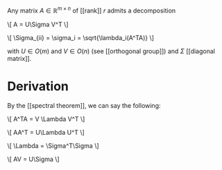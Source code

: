 Any matrix $A \in \mathbb{R}^{m \times n}$ of [[rank]] $r$ admits a decomposition

\\[
A = U\Sigma V^T
\\]

\\[
\Sigma_{ii} = \sigma_i = \sqrt{\lambda_i(A^TA)}
\\]

with $U \in O(m)$ and $V \in O(n)$ (see [[orthogonal group]]) and $\Sigma$ [[diagonal matrix]].

# Derivation

By the [[spectral theorem]], we can say the following:

\\[
A^TA = V \Lambda V^T
\\]

\\[
AA^T = U\Lambda U^T
\\]


\\[
\Lambda = \Sigma^T\Sigma
\\]

\\[
AV = U\Sigma
\\]